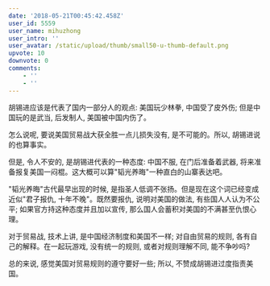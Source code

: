 ```yaml
---
date: '2018-05-21T00:45:42.458Z'
user_id: 5559
user_name: mihuzhong
user_intro: ''
user_avatar: /static/upload/thumb/small50-u-thumb-default.png
upvote: 10
downvote: 0
comments:
    - ''
    - ''
---
```


胡锡进应该是代表了国内一部分人的观点: 美国玩少林拳, 中国受了皮外伤; 但是中国玩的是武当, 后发制人, 美国被中国内伤了。

怎么说呢, 要说美国贸易战大获全胜一点儿损失没有, 是不可能的。所以, 胡锡进说的也算事实。

但是, 令人不安的, 是胡锡进代表的一种态度: 中国不服, 在门后准备着武器, 将来准备报复美国一闷棍。这大概可以算"韬光养晦"一种直白的山寨表达吧。

"韬光养晦"古代最早出现的时候, 是指圣人低调不张扬。但是现在这个词已经变成近似"君子报仇, 十年不晚"。既然要报仇, 说明对美国的做法, 有些国人人认为不公平; 如果官方持这种态度并且加以宣传, 那么国人会蓄积对美国的不满甚至仇恨心理。

对于贸易战, 技术上讲, 是中国经济制度和美国不一样; 对自由贸易的规则, 各有自己的解释。在一起玩游戏, 没有统一的规则, 或者对规则理解不同, 能不争吵吗?

总的来说, 感觉美国对贸易规则的遵守要好一些; 所以, 不赞成胡锡进过度指责美国。
